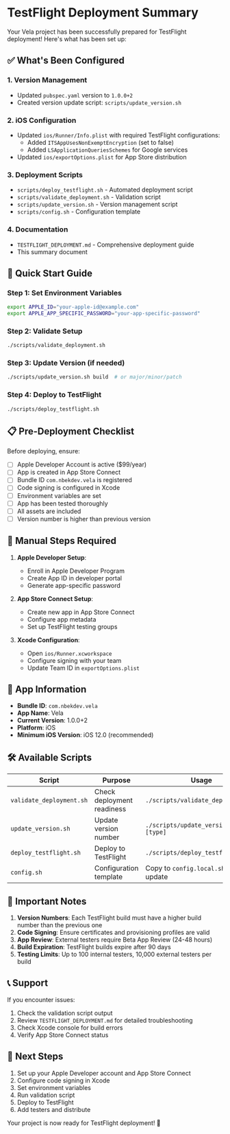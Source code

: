 # TestFlight Deployment Summary

Your Vela project has been successfully prepared for TestFlight deployment! Here's what has been set up:

## ✅ What's Been Configured

### 1. **Version Management**
- Updated `pubspec.yaml` version to `1.0.0+2`
- Created version update script: `scripts/update_version.sh`

### 2. **iOS Configuration**
- Updated `ios/Runner/Info.plist` with required TestFlight configurations:
  - Added `ITSAppUsesNonExemptEncryption` (set to false)
  - Added `LSApplicationQueriesSchemes` for Google services
- Updated `ios/exportOptions.plist` for App Store distribution

### 3. **Deployment Scripts**
- `scripts/deploy_testflight.sh` - Automated deployment script
- `scripts/validate_deployment.sh` - Validation script
- `scripts/update_version.sh` - Version management script
- `scripts/config.sh` - Configuration template

### 4. **Documentation**
- `TESTFLIGHT_DEPLOYMENT.md` - Comprehensive deployment guide
- This summary document

## 🚀 Quick Start Guide

### Step 1: Set Environment Variables
```bash
export APPLE_ID="your-apple-id@example.com"
export APPLE_APP_SPECIFIC_PASSWORD="your-app-specific-password"
```

### Step 2: Validate Setup
```bash
./scripts/validate_deployment.sh
```

### Step 3: Update Version (if needed)
```bash
./scripts/update_version.sh build  # or major/minor/patch
```

### Step 4: Deploy to TestFlight
```bash
./scripts/deploy_testflight.sh
```

## 📋 Pre-Deployment Checklist

Before deploying, ensure:

- [ ] Apple Developer Account is active ($99/year)
- [ ] App is created in App Store Connect
- [ ] Bundle ID `com.nbekdev.vela` is registered
- [ ] Code signing is configured in Xcode
- [ ] Environment variables are set
- [ ] App has been tested thoroughly
- [ ] All assets are included
- [ ] Version number is higher than previous version

## 🔧 Manual Steps Required

1. **Apple Developer Setup**:
   - Enroll in Apple Developer Program
   - Create App ID in developer portal
   - Generate app-specific password

2. **App Store Connect Setup**:
   - Create new app in App Store Connect
   - Configure app metadata
   - Set up TestFlight testing groups

3. **Xcode Configuration**:
   - Open `ios/Runner.xcworkspace`
   - Configure signing with your team
   - Update Team ID in `exportOptions.plist`

## 📱 App Information

- **Bundle ID**: `com.nbekdev.vela`
- **App Name**: Vela
- **Current Version**: 1.0.0+2
- **Platform**: iOS
- **Minimum iOS Version**: iOS 12.0 (recommended)

## 🛠️ Available Scripts

| Script | Purpose | Usage |
|--------|---------|-------|
| `validate_deployment.sh` | Check deployment readiness | `./scripts/validate_deployment.sh` |
| `update_version.sh` | Update version number | `./scripts/update_version.sh [type]` |
| `deploy_testflight.sh` | Deploy to TestFlight | `./scripts/deploy_testflight.sh` |
| `config.sh` | Configuration template | Copy to `config.local.sh` and update |

## 🚨 Important Notes

1. **Version Numbers**: Each TestFlight build must have a higher build number than the previous one
2. **Code Signing**: Ensure certificates and provisioning profiles are valid
3. **App Review**: External testers require Beta App Review (24-48 hours)
4. **Build Expiration**: TestFlight builds expire after 90 days
5. **Testing Limits**: Up to 100 internal testers, 10,000 external testers per build

## 📞 Support

If you encounter issues:

1. Check the validation script output
2. Review `TESTFLIGHT_DEPLOYMENT.md` for detailed troubleshooting
3. Check Xcode console for build errors
4. Verify App Store Connect status

## 🎯 Next Steps

1. Set up your Apple Developer account and App Store Connect
2. Configure code signing in Xcode
3. Set environment variables
4. Run validation script
5. Deploy to TestFlight
6. Add testers and distribute

Your project is now ready for TestFlight deployment! 🚀 